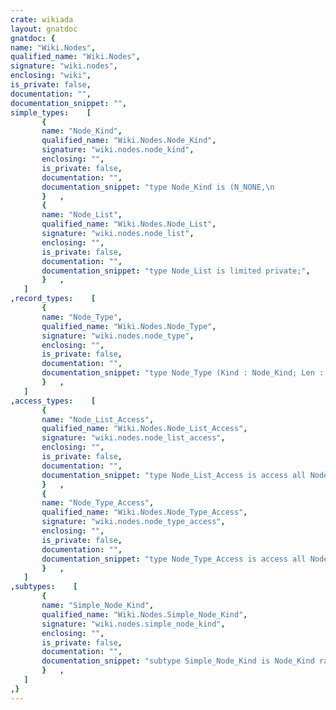 ```yaml
---
crate: wikiada
layout: gnatdoc
gnatdoc: {
name: "Wiki.Nodes",
qualified_name: "Wiki.Nodes",
signature: "wiki.nodes",
enclosing: "wiki",
is_private: false,
documentation: "",
documentation_snippet: "",
simple_types:    [
       {
       name: "Node_Kind",
       qualified_name: "Wiki.Nodes.Node_Kind",
       signature: "wiki.nodes.node_kind",
       enclosing: "",
       is_private: false,
       documentation: "",
       documentation_snippet: "type Node_Kind is (N_NONE,\n                   N_LINE_BREAK,\n                   N_HORIZONTAL_RULE,\n                   N_TOC_DISPLAY,\n                   N_PARAGRAPH,\n                   N_LIST_ITEM_END,\n                   N_LIST_END,\n                   N_NUM_LIST_END,\n                   N_LIST_ITEM,\n                   N_END_DEFINITION,\n                   N_NEWLINE,\n                   N_TOC_ENTRY,\n                   N_HEADER,\n                   N_BLOCKQUOTE,\n                   N_INDENT,\n                   N_NUM_LIST_START,\n                   N_LIST_START,\n                   N_DEFINITION,\n                   N_TAG_START,\n                   N_TABLE,\n                   N_ROW,\n                   N_COLUMN,\n                   N_TOC,\n                   N_QUOTE,\n                   N_PREFORMAT,\n                   N_TEXT,\n                   N_LINK,\n                   N_LINK_REF,\n                   N_LINK_REF_END,\n                   N_IMAGE);",
       }   ,
       {
       name: "Node_List",
       qualified_name: "Wiki.Nodes.Node_List",
       signature: "wiki.nodes.node_list",
       enclosing: "",
       is_private: false,
       documentation: "",
       documentation_snippet: "type Node_List is limited private;",
       }   ,
   ]
,record_types:    [
       {
       name: "Node_Type",
       qualified_name: "Wiki.Nodes.Node_Type",
       signature: "wiki.nodes.node_type",
       enclosing: "",
       is_private: false,
       documentation: "",
       documentation_snippet: "type Node_Type (Kind : Node_Kind; Len : Natural) is limited record\n   Parent     : Node_Type_Access;\n   case Kind is\n      when N_HEADER | N_BLOCKQUOTE | N_INDENT\n         | N_NUM_LIST_START | N_LIST_START | N_DEFINITION =>\n         Level  : Natural := 0;\n         Content   : Node_List_Access;\n      when N_TEXT =>\n         Format : Format_Map;\n         Text   : Wiki.Strings.WString (1 .. Len);\n      when N_LINK | N_IMAGE | N_QUOTE | N_LINK_REF =>\n         Link_Attr  : Wiki.Attributes.Attribute_List;\n         Title      : Wiki.Strings.WString (1 .. Len);\n      when N_TAG_START | N_TABLE | N_ROW | N_COLUMN =>\n         Tag_Start  : Html_Tag;\n         Attributes : Wiki.Attributes.Attribute_List;\n         Children   : Node_List_Access;\n      when N_PREFORMAT =>\n         Language     : Wiki.Strings.UString;\n         Preformatted : Wiki.Strings.WString (1 .. Len);\n      when N_TOC_ENTRY =>\n         Header    : Wiki.Strings.WString (1 .. Len);\n         Toc_Level : Natural := 0;\n      when N_TOC =>\n         Entries    : Node_List_Access;\n      when others =>\n         null;\n   end case;\nend record;",
       }   ,
   ]
,access_types:    [
       {
       name: "Node_List_Access",
       qualified_name: "Wiki.Nodes.Node_List_Access",
       signature: "wiki.nodes.node_list_access",
       enclosing: "",
       is_private: false,
       documentation: "",
       documentation_snippet: "type Node_List_Access is access all Node_List;",
       }   ,
       {
       name: "Node_Type_Access",
       qualified_name: "Wiki.Nodes.Node_Type_Access",
       signature: "wiki.nodes.node_type_access",
       enclosing: "",
       is_private: false,
       documentation: "",
       documentation_snippet: "type Node_Type_Access is access all Node_Type;",
       }   ,
   ]
,subtypes:    [
       {
       name: "Simple_Node_Kind",
       qualified_name: "Wiki.Nodes.Simple_Node_Kind",
       signature: "wiki.nodes.simple_node_kind",
       enclosing: "",
       is_private: false,
       documentation: "",
       documentation_snippet: "subtype Simple_Node_Kind is Node_Kind range N_NONE .. N_NEWLINE;",
       }   ,
   ]
,}
---
```

